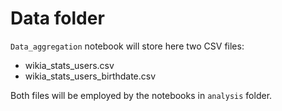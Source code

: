 # Data folder

`Data_aggregation` notebook will store here two CSV files:

- wikia_stats_users.csv
- wikia_stats_users_birthdate.csv

Both files will be employed by the notebooks in `analysis` folder.
